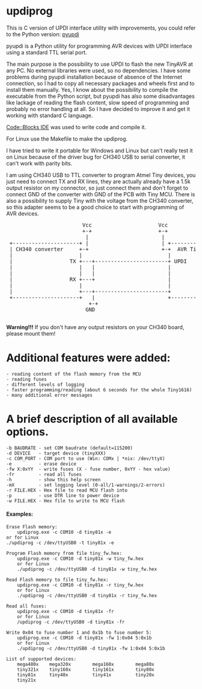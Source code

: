 # updiprog

This is C version of UPDI interface utility with improvements, you could refer to the Python version: [pyupdi](https://github.com/mraardvark/pyupdi.git)
	
pyupdi is a Python utility for programming AVR devices with UPDI interface using a standard TTL serial port.

The main purpose is the possibility to use UPDI to flash the new TinyAVR at any PC. No external libraries were used, so no dependencies. I have some problems during pyupdi installation because of absence of the Internet connection, so I had to copy all necessary packages and wheels first and to install them manually. Yes, I know about the possibility to compile the executable from the Python script, but pyupdi has also some disadvantages like lackage of reading the flash content, slow speed of programming and probably no error handling at all. So I have decided to improve it and get it working with standard C language.

[Code::Blocks IDE](http://www.codeblocks.org/) was used to write code and compile it.

For Linux use the Makefile to make the updiprog.

I have tried to write it portable for Windows and Linux but can't really test it on Linux because of the driver bug for CH340 USB to serial converter, it can't work with parity bits.

I am using CH340 USB to TTL converter to program Atmel Tiny devices, you just need to connect TX and RX lines, they are actually already have a 1.5k output resistor on my connector, so just connect them and don't forget to connect GND of the converter with GND of the PCB with Tiny MCU. There is also a possibility to supply Tiny with the voltage from the CH340 converter, so this adapter seems to be a good choice to start with programming of AVR devices.

<pre>
                        Vcc                     Vcc
                        +-+                     +-+
                         |                       |
 +---------------------+ |                       | +--------------------+
 | CH340 converter     +-+                       +-+  AVR Tiny device   |
 |                     |                           |                    |
 |                  TX +---+-----------------------+ UPDI               |
 |                     |   |                       |                    |
 |                     |   |                       |                    |
 |                  RX +---+                       |                    |
 |                     |                           |                    |
 |                     +---+-----------------------+                    |
 +---------------------+   |                       +--------------------+
                          +-+
                         GND

</pre>
**Warning!!!** If you don't have any output resistors on your CH340 board, please mount them!

# Additional features were added:
	- reading content of the flash memory from the MCU
	- reading fuses
	- different levels of logging
	- faster programming/reading (about 6 seconds for the whole Tiny1616)
	- many additional error messages

# A brief description of all available options.

	-b BAUDRATE - set COM baudrate (default=115200)
	-d DEVICE   - target device (tinyXXX)
	-c COM_PORT - COM port to use (Win: COMx | *nix: /dev/ttyX)
	-e          - erase device
	-fw X:0xYY  - write fuses (X - fuse number, 0xYY - hex value)
	-fr         - read all fuses
	-h          - show this help screen
	-mX         - set logging level (0-all/1-warnings/2-errors)
	-r FILE.HEX - Hex file to read MCU flash into
	-p          - use DTR line to power device
	-w FILE.HEX - Hex file to write to MCU flash
  
#### Examples:

    Erase Flash memory:
        updiprog.exe -c COM10 -d tiny81x -e
	or for Linux
	./updiprog -c /dev/ttyUSB0 -t tiny81x -e
    
    Program Flash memory from file tiny_fw.hex:
        updiprog.exe -c COM10 -d tiny81x -w tiny_fw.hex
        or for Linux
        ./updiprog -c /dev/ttyUSB0 -d tiny81x -w tiny_fw.hex

    Read Flash memory to file tiny_fw.hex:
        updiprog.exe -c COM10 -d tiny81x -r tiny_fw.hex
        or for Linux
        ./updiprog -c /dev/ttyUSB0 -d tiny81x -r tiny_fw.hex

    Read all fuses:
        updiprog.exe -c COM10 -d tiny81x -fr
        or for Linux
        /updiprog -c /dev/ttyUSB0 -d tiny81x -fr
		
    Write 0x04 to fuse number 1 and 0x1b to fuse number 5:
        updiprog.exe -c COM10 -d tiny81x -fw 1:0x04 5:0x1b
        or for Linux
        ./updiprog -c /dev/ttyUSB0 -d tiny81x -fw 1:0x04 5:0x1b 
	
    List of supported devices:
    	mega480x    mega320x        mega160x        mega80x 
    	tiny321x    tiny160x        tiny161x        tiny80x 
    	tiny81x     tiny40x         tiny41x         tiny20x 
    	tiny21x     
	

	
